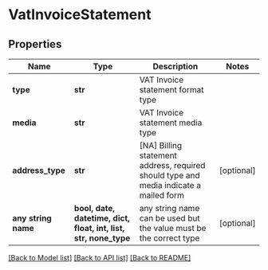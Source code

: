 # VatInvoiceStatement


## Properties
Name | Type | Description | Notes
------------ | ------------- | ------------- | -------------
**type** | **str** | VAT Invoice statement format type | 
**media** | **str** | VAT Invoice statement media type | 
**address_type** | **str** | [NA] Billing statement address, required should type and media indicate a mailed form | [optional] 
**any string name** | **bool, date, datetime, dict, float, int, list, str, none_type** | any string name can be used but the value must be the correct type | [optional]

[[Back to Model list]](../README.md#documentation-for-models) [[Back to API list]](../README.md#documentation-for-api-endpoints) [[Back to README]](../README.md)


